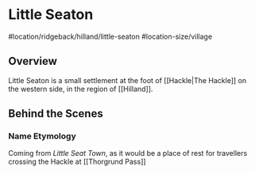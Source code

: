 # Little Seaton
#location/ridgeback/hilland/little-seaton #location-size/village

## Overview
Little Seaton is a small settlement at the foot of [[Hackle|The Hackle]] on the western side, in the region of [[Hilland]].

## Behind the Scenes
### Name Etymology
Coming from *Little Seat Town*, as it would be a place of rest for travellers crossing the Hackle at [[Thorgrund Pass]]